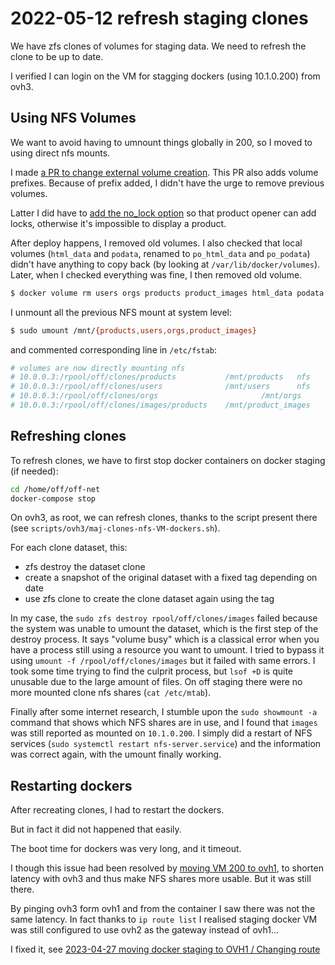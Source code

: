 # 2022-05-12 refresh staging clones

We have zfs clones of volumes for staging data. We need to refresh the clone to be up to date.

I verified I can login on the VM for stagging dockers (using 10.1.0.200) from ovh3.

## Using NFS Volumes

We want to avoid having to umnount things globally in 200, so I moved to using direct nfs mounts.

I made [a PR to change external volume creation](https://github.com/openfoodfacts/openfoodfacts-server/pull/8422). This PR also adds volume prefixes.
Because of prefix added, I didn't have the urge to remove previous volumes.

Latter I did have to [add the no_lock option](https://github.com/openfoodfacts/openfoodfacts-server/pull/8443) so that product opener can add locks, otherwise it's impossible to display a product.

After deploy happens, I removed old volumes. I also checked that local volumes (`html_data` and `podata`, renamed to `po_html_data` and `po_podata`) didn't have anything to copy back (by looking at `/var/lib/docker/volumes`).
Later, when I checked everything was fine, I then removed old volume.
```bash
$ docker volume rm users orgs products product_images html_data podata
```

I unmount all the previous NFS mount at system level:
```bash
$ sudo umount /mnt/{products,users,orgs,product_images}
```
and commented corresponding line in `/etc/fstab`:
```conf
# volumes are now directly mounting nfs
# 10.0.0.3:/rpool/off/clones/products           /mnt/products   nfs     rw      0 0
# 10.0.0.3:/rpool/off/clones/users              /mnt/users      nfs     rw      0 0
# 10.0.0.3:/rpool/off/clones/orgs                       /mnt/orgs       nfs     rw      0 0
# 10.0.0.3:/rpool/off/clones/images/products    /mnt/product_images     nfs     rw      0 0
```

## Refreshing clones

To refresh clones, we have to first stop docker containers on docker staging (if needed):
```bash
cd /home/off/off-net
docker-compose stop
```

On ovh3, as root, we can refresh clones, thanks to the script present there (see `scripts/ovh3/maj-clones-nfs-VM-dockers.sh`).

For each clone dataset, this:
- zfs destroy the dataset clone
- create a snapshot of the original dataset with a fixed tag depending on date
- use zfs clone to create the clone dataset again using the tag


In my case, the `sudo zfs destroy rpool/off/clones/images` failed because the system was unable to umount the dataset, which is the first step of the destroy process.
It says "volume busy" which is a classical error when you have a process still using a resource you want to umount.
I tried to bypass it using `umount -f /rpool/off/clones/images` but it failed with same errors.
I took some time trying to find the culprit process, but `lsof +D` is quite unusable due to the large amount of files.
On off staging there were no more mounted clone nfs shares (`cat /etc/mtab`).

Finally after some internet research, I stumble upon the `sudo showmount -a` command that shows which NFS shares are in use, and I found that `images` was still reported as mounted on `10.1.0.200`.
I simply did a restart of NFS services (`sudo systemctl restart nfs-server.service`) and the information was correct again, with the umount finally working.

## Restarting dockers

After recreating clones, I had to restart the dockers.

But in fact it did not happened that easily.

The boot time for dockers was very long, and it timeout.

I though this issue had been resolved by [moving VM 200 to ovh1](), to shorten latency with ovh3 and thus make NFS shares more usable. But it was still there.

By pinging ovh3 form ovh1 and from the container I saw there was not the same latency. In fact thanks to `ip route list` I realised staging docker VM was still configured to use ovh2 as the gateway instead of ovh1…

I fixed it, see [2023-04-27 moving docker staging to OVH1 / Changing route](./2023-04-27-moving-docker-stagging-to-ovh1.md#changing-route)
